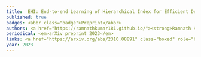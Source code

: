 ```yaml
---
title: 	EHI: End-to-end Learning of Hierarchical Index for Efficient Dense Retrieval
published: true
badges: <abbr class="badge">Preprint</abbr>
authors: <a href="https://ramnathkumar181.github.io/"><strong>Ramnath Kumar</strong></a>, <a href="http://anshulmittal.org/">Anshul Mittal</a>, <a href="https://nilesh2797.github.io/">Nilesh Gupta</a>, <a href="https://homes.cs.washington.edu/~kusupati/">Aditya Kusupati</a>, <a href="https://www.cs.utexas.edu/~inderjit/">Inderjit S. Dhillon</a>, <a href="https://www.prateekjain.org/">Prateek Jain</a>.
periodical: <em>arXiv preprint 2023</em>
links: <a href="https://arxiv.org/abs/2310.08891" class="boxed" role="button" target="_blank">PDF</a>
year: 2023
---
```


